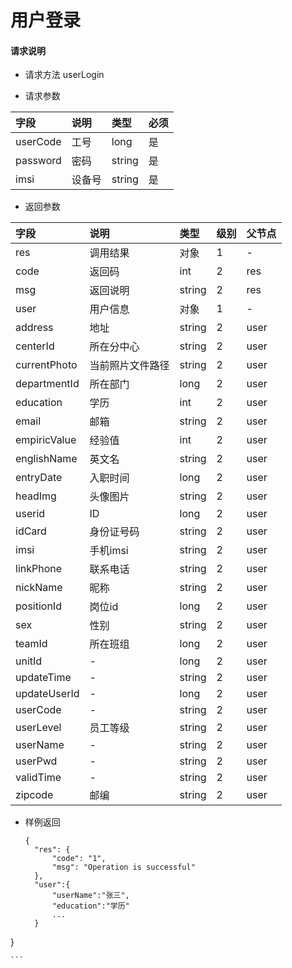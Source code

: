 # 用户登录

#### **请求说明**

* 请求方法 userLogin

* 请求参数

| 字段 | 说明 | 类型 | 必须 |
| :--- | :--- | :--- | :--- |
| userCode | 工号 | long | 是 |
| password | 密码 | string | 是 |
| imsi | 设备号 | string | 是 |

* 返回参数

| 字段 | 说明 | 类型 | 级别 | 父节点 |
| :--- | :--- | :--- | :--- | :--- |
| res | 调用结果 | 对象 | 1 | - |
| code | 返回码| int | 2 | res |
| msg | 返回说明 | string | 2 | res |
| user | 用户信息 | 对象 | 1 | - |
| address | 地址 | string | 2 | user |
| centerId | 所在分中心 | string | 2 | user |
| currentPhoto | 当前照片文件路径 | string | 2 | user |
| departmentId | 所在部门 | long | 2 | user |
| education | 学历 | int | 2 | user |
| email | 邮箱 | string | 2 | user |
| empiricValue | 经验值 | int | 2 | user |
| englishName | 英文名 | string | 2 | user |
| entryDate | 入职时间 | long| 2 | user |
| headImg | 头像图片 | string | 2 | user |
| userid | ID | long | 2 | user |
| idCard | 身份证号码 | string | 2 | user |
| imsi | 手机imsi | string | 2 | user |
| linkPhone | 联系电话 | string | 2 | user |
| nickName | 昵称 | string | 2 | user |
| positionId | 岗位id | long | 2 | user |
| sex | 性别 | string | 2 | user |
| teamId | 所在班组 | long | 2 | user |
| unitId | - | long | 2 | user |
| updateTime | - | string | 2 | user |
| updateUserId | - | long | 2 | user |
| userCode | - | string | 2 | user |
| userLevel | 员工等级 | string | 2 | user |
| userName | - | string | 2 | user |
| userPwd | - | string | 2 | user |
| validTime | - | string | 2 | user |
| zipcode | 邮编 | string | 2 | user |

* 样例返回

  ```
  {
    "res": {
        "code": "1", 
        "msg": "Operation is successful"
    },
    "user":{
        "userName":"张三",
        "education":"学历"
        ...
    } 
}

    ```



